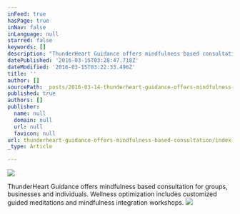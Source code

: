 ```yaml
---
inFeed: true
hasPage: true
inNav: false
inLanguage: null
starred: false
keywords: []
description: "ThunderHeart Guidance offers mindfulness based consultation for groups, businesses and individuals. Wellness optimization includes customized guided meditations and mindfulness integration workshops.\_"
datePublished: '2016-03-15T03:28:47.718Z'
dateModified: '2016-03-15T03:22:33.496Z'
title: ''
author: []
sourcePath: _posts/2016-03-14-thunderheart-guidance-offers-mindfulness-based-consultation.md
published: true
authors: []
publisher:
  name: null
  domain: null
  url: null
  favicon: null
url: thunderheart-guidance-offers-mindfulness-based-consultation/index.html
_type: Article

---
```

![](https://the-grid-user-content.s3-us-west-2.amazonaws.com/827c08b9-8d43-4ac1-8307-b8bcc2d9b092.jpg)

ThunderHeart Guidance offers mindfulness based consultation for groups, businesses and individuals. Wellness optimization includes customized guided meditations and mindfulness integration workshops. ![](https://the-grid-user-content.s3-us-west-2.amazonaws.com/30888594-63ed-4637-9870-f1a6d8524272.jpg)